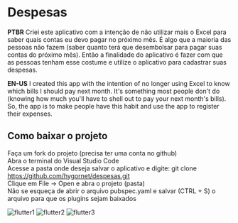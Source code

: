 
# Despesas

**PTBR**
Criei este aplicativo com a intenção de não utilizar mais o Excel para saber quais contas eu devo pagar no próximo mês.
É algo que a maioria das pessoas não fazem (saber quanto terá que desembolsar para pagar suas contas do próximo mês). Então a finalidade do aplicativo é fazer com que as pessoas tenham esse costume e utilize o aplicativo para cadastrar suas despesas.

**EN-US**
I created this app with the intention of no longer using Excel to know which bills I should pay next month.
It's something most people don't do (knowing how much you'll have to shell out to pay your next month's bills). So, the app is to make people have this habit and use the app to register their expenses.

## Como baixar o projeto

Faça um fork do projeto (precisa ter uma conta no github)<br>
Abra o terminal do Visual Studio Code<br>
Acesse a pasta onde deseja salvar o aplicativo e digite: git clone https://github.com/hygornet/despesas.git<br>
Clique em File -> Open e abra o projeto (pasta)<br>
Não se esqueça de abrir o arquivo pubspec.yaml e salvar (CTRL + S) o arquivo para que os plugins sejam baixados<br>


![flutter1](https://user-images.githubusercontent.com/20141630/124404643-27b11a80-dd12-11eb-9b71-b48ff2f1a0d1.jpg)
![flutter2](https://user-images.githubusercontent.com/20141630/124404669-49120680-dd12-11eb-818f-2f2903f1af4a.jpg)
![flutter3](https://user-images.githubusercontent.com/20141630/124404688-66df6b80-dd12-11eb-9b70-3ac0b5410f38.jpg)

